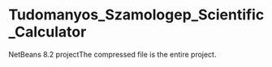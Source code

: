 # Tudomanyos_Szamologep_Scientific_Calculator
NetBeans 8.2 projectThe compressed file is the entire project.
